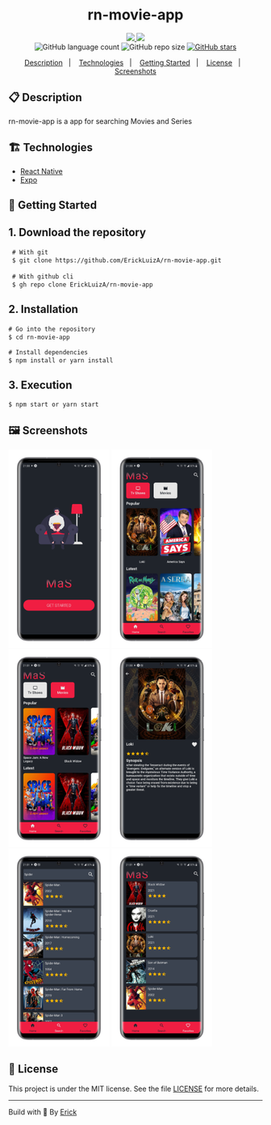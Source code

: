 <h1 align="center"> rn-movie-app </h1>

<p align="center">
  <a href="https://github.com/ErickLuizA/rn-movie-app/graphs/commit-activity" alt="Maintenance">
    <img src="https://img.shields.io/badge/Maintained%3F-yes-1EAE72.svg" />
  </a>

  <a href="./LICENSE" alt="License: MIT">
    <img src="https://img.shields.io/badge/License-MIT-1EAE72.svg" />
  </a>

<br/>

<img alt="GitHub language count" src="https://img.shields.io/github/languages/count/ErickLuizA/rn-movie-app?color=blue">

<img alt="GitHub repo size" src="https://img.shields.io/github/repo-size/ErickLuizA/rn-movie-app">

<a href="https://github.com/ErickLuizA/rn-movie-app/stargazers">
  <img alt="GitHub stars" src="https://img.shields.io/github/stars/ErickLuizA/rn-movie-app?style=social">
</a>

<p align="center">
  <a href="#clipboard-description">Description</a>&nbsp;&nbsp;&nbsp;|&nbsp;&nbsp;&nbsp;
  <a href="#building_construction-technologies">Technologies</a>&nbsp;&nbsp;&nbsp;|&nbsp;&nbsp;&nbsp;
  <a href="#rocket-getting-started">Getting Started</a>&nbsp;&nbsp;&nbsp;|&nbsp;&nbsp;&nbsp;
  <a href="#memo-license">License</a>&nbsp;&nbsp;&nbsp;|&nbsp;&nbsp;&nbsp;
  <a href="#framed_picture-screenshots">Screenshots</a>
</p>

## :clipboard: Description

rn-movie-app is a app for searching Movies and Series

## :building_construction: Technologies

- [React Native](https://reactnative.dev/)
- [Expo](https://expo.io/)


## :rocket: Getting Started

## 1. Download the repository

```shell
 # With git
 $ git clone https://github.com/ErickLuizA/rn-movie-app.git
 
 # With github cli
 $ gh repo clone ErickLuizA/rn-movie-app
```

## 2. Installation

```shell
# Go into the repository
$ cd rn-movie-app
```

```shell
# Install dependencies
$ npm install or yarn install
```

## 3. Execution

```shell
$ npm start or yarn start
```

## :framed_picture: Screenshots

<div>
  <img alt="rn-movie-app screenshot" src="./.github/Landing.png"  width="200"/>
  <img alt="rn-movie-app screenshot" src="./.github/HomeTv.png"  width="200"/>
    <img alt="rn-movie-app screenshot" src="./.github/HomeMovie.png"  width="200"/>
  <img alt="rn-movie-app screenshot" src="./.github/Details.png"  width="200"/>
  <img alt="rn-movie-app screenshot" src="./.github/Search.png"  width="200"/>
  <img alt="rn-movie-app screenshot" src="./.github/Favorites.png"  width="200"/>
</div>

## :memo: License

This project is under the MIT license. See the file [LICENSE](LICENSE) for more details.

---

Build with 💙 By [Erick](https://www.linkedin.com/in/erick-luiz-47151a1a4/)
